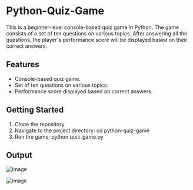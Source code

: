 # Python-Quiz-Game
This is a beginner-level console-based quiz game in Python. The game consists of a set of ten questions on various topics. After answering all the questions, the player's performance score will be displayed based on their correct answers.

## Features
<ul>
  <li>Console-based quiz game.</li>
  <li>Set of ten questions on various topics.</li>
  <li>Performance score displayed based on correct answers.</li>
</ul>

## Getting Started
<ol>
  <li>Clone the repository</li>
  <li>Navigate to the project directory: cd python-quiz-game</li>
  <li>Run the game: python quiz_game.py</li>
</ol>

## Output

![image](https://github.com/SatishKumar1911/Python-Quiz-Game/assets/124880943/9353081d-ddcd-4095-ba65-5c1912e3457f)

![image](https://github.com/SatishKumar1911/Python-Quiz-Game/assets/124880943/c60ac41b-b2d0-4c16-ae7e-8ebce6e8f920)

